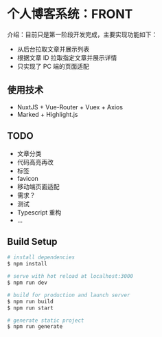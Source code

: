 # 个人博客系统：FRONT

介绍：目前只是第一阶段开发完成，主要实现功能如下：

- 从后台拉取文章并展示列表
- 根据文章 ID 拉取指定文章并展示详情
- 只实现了 PC 端的页面适配

## 使用技术

- NuxtJS + Vue-Router + Vuex + Axios
- Marked + Highlight.js

## TODO

- 文章分类
- 代码高亮再改
- 标签
- favicon
- 移动端页面适配
- 需求？
- 测试
- Typescript 重构
- ...

## Build Setup

```bash
# install dependencies
$ npm install

# serve with hot reload at localhost:3000
$ npm run dev

# build for production and launch server
$ npm run build
$ npm run start

# generate static project
$ npm run generate
```
